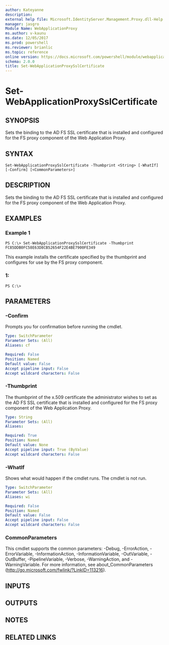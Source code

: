 ```yaml
---
author: Kateyanne
description: 
external help file: Microsoft.IdentityServer.Management.Proxy.dll-Help.xml
manager: jasgro
Module Name: WebApplicationProxy
ms.author: v-kaunu
ms.date: 12/05/2017
ms.prod: powershell
ms.reviewer: brianlic
ms.topic: reference
online version: https://docs.microsoft.com/powershell/module/webapplicationproxy/set-webapplicationproxysslcertificate?view=windowsserver2012r2-ps&wt.mc_id=ps-gethelp
schema: 2.0.0
title: Set-WebApplicationProxySslCertificate
---
```


# Set-WebApplicationProxySslCertificate

## SYNOPSIS
Sets the binding to the AD FS SSL certificate that is installed and configured for the FS proxy component of the Web Application Proxy.

## SYNTAX

```
Set-WebApplicationProxySslCertificate -Thumbprint <String> [-WhatIf] [-Confirm] [<CommonParameters>]
```

## DESCRIPTION
Sets the binding to the AD FS SSL certificate that is installed and configured for the FS proxy component of the Web Application Proxy.

## EXAMPLES

### Example 1
```
PS C:\> Set-WebApplicationProxySslCertificate -Thumbprint FC85DDB0FC58E63D8CB52654F22E4BE7900FE349
```

This example installs the certificate specified by the thumbprint and configures for use by the FS proxy component.

### 1:
```
PS C:\>
```

## PARAMETERS

### -Confirm
Prompts you for confirmation before running the cmdlet.

```yaml
Type: SwitchParameter
Parameter Sets: (All)
Aliases: cf

Required: False
Position: Named
Default value: False
Accept pipeline input: False
Accept wildcard characters: False
```

### -Thumbprint
The thumbprint of the x.509 certificate the administrator wishes to set as the AD FS SSL certificate that is installed and configured for the FS proxy component of the Web Application Proxy.

```yaml
Type: String
Parameter Sets: (All)
Aliases: 

Required: True
Position: Named
Default value: None
Accept pipeline input: True (ByValue)
Accept wildcard characters: False
```

### -WhatIf
Shows what would happen if the cmdlet runs.
The cmdlet is not run.

```yaml
Type: SwitchParameter
Parameter Sets: (All)
Aliases: wi

Required: False
Position: Named
Default value: False
Accept pipeline input: False
Accept wildcard characters: False
```

### CommonParameters
This cmdlet supports the common parameters: -Debug, -ErrorAction, -ErrorVariable, -InformationAction, -InformationVariable, -OutVariable, -OutBuffer, -PipelineVariable, -Verbose, -WarningAction, and -WarningVariable. For more information, see about_CommonParameters (http://go.microsoft.com/fwlink/?LinkID=113216).

## INPUTS

## OUTPUTS

## NOTES

## RELATED LINKS

